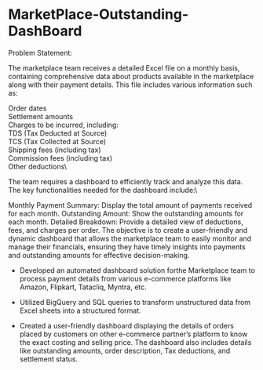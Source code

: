 # MarketPlace-Outstanding-DashBoard

Problem Statement:

The marketplace team receives a detailed Excel file on a monthly basis, containing comprehensive data about products available in the marketplace along with their payment details. This file includes various information such as:

Order dates\
Settlement amounts\
Charges to be incurred, including:\
   TDS (Tax Deducted at Source)\
   TCS (Tax Collected at Source)\
   Shipping fees (including tax)\
   Commission fees (including tax)\
   Other deductions\
   
The team requires a dashboard to efficiently track and analyze this data. The key functionalities needed for the dashboard include:\

Monthly Payment Summary: Display the total amount of payments received for each month.
Outstanding Amount: Show the outstanding amounts for each month.
Detailed Breakdown: Provide a detailed view of deductions, fees, and charges per order.
The objective is to create a user-friendly and dynamic dashboard that allows the marketplace team to easily monitor and manage their financials, ensuring they have timely insights into payments and outstanding amounts for effective decision-making.



* Developed an automated dashboard solution forthe Marketplace team to process payment details from various e-commerce platforms like Amazon, Flipkart, Tatacliq, Myntra, etc.
   
* Utilized BigQuery and SQL queries to transform unstructured data from Excel sheets into a structured format.
   
* Created a user-friendly dashboard displaying the details of orders placed by customers on other e-commerce partner’s platform to know the exact costing and selling price. 
   The dashboard also includes details like outstanding amounts, order description, Tax deductions, and settlement status.
